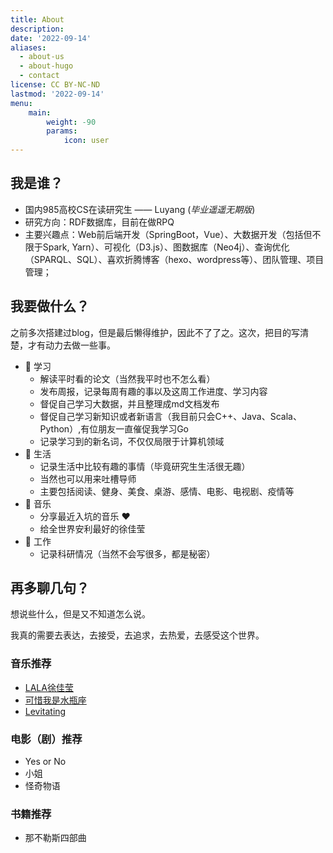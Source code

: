 ```yaml
---
title: About
description: 
date: '2022-09-14'
aliases:
  - about-us
  - about-hugo
  - contact
license: CC BY-NC-ND
lastmod: '2022-09-14'
menu:
    main: 
        weight: -90
        params:
            icon: user
---
```


## 我是谁？

* 国内985高校CS在读研究生 —— Luyang (*毕业遥遥无期版*) 
* 研究方向：RDF数据库，目前在做RPQ
* 主要兴趣点：Web前后端开发（SpringBoot，Vue）、大数据开发（包括但不限于Spark, Yarn）、可视化（D3.js）、图数据库（Neo4j）、查询优化（SPARQL、SQL）、喜欢折腾博客（hexo、wordpress等）、团队管理、项目管理；

## 我要做什么？

之前多次搭建过blog，但是最后懒得维护，因此不了了之。这次，把目的写清楚，才有动力去做一些事。

  * 📖 学习
    * 解读平时看的论文（当然我平时也不怎么看）
    * 发布周报，记录每周有趣的事以及这周工作进度、学习内容 
    * 督促自己学习大数据，并且整理成md文档发布
    * 督促自己学习新知识或者新语言（我目前只会C++、Java、Scala、Python）,有位朋友一直催促我学习Go
    * 记录学习到的新名词，不仅仅局限于计算机领域
  * 🎢 生活
    * 记录生活中比较有趣的事情（毕竟研究生生活很无趣）
    * 当然也可以用来吐槽导师
    * 主要包括阅读、健身、美食、桌游、感情、电影、电视剧、疫情等
  * 🎵 音乐
    * 分享最近入坑的音乐 ❤️
    * 给全世界安利最好的徐佳莹 
  * 🐶 工作
    * 记录科研情况（当然不会写很多，都是秘密）

## 再多聊几句？

想说些什么，但是又不知道怎么说。

我真的需要去表达，去接受，去追求，去热爱，去感受这个世界。

### 音乐推荐

* [LALA徐佳莹](https://open.spotify.com/playlist/37i9dQZF1DX1X2EBPaMHbR?si=6555d27ea29a4168)
* [可惜我是水瓶座](https://open.spotify.com/track/1sWUT5hSawhEctQEQrVQdn?si=8af5fdb72d424dfd)
* [Levitating](https://open.spotify.com/track/39LLxExYz6ewLAcYrzQQyP?si=7e6f5cf74e6441d7)

### 电影（剧）推荐

* Yes or No
* 小姐
* 怪奇物语

### 书籍推荐

* 那不勒斯四部曲